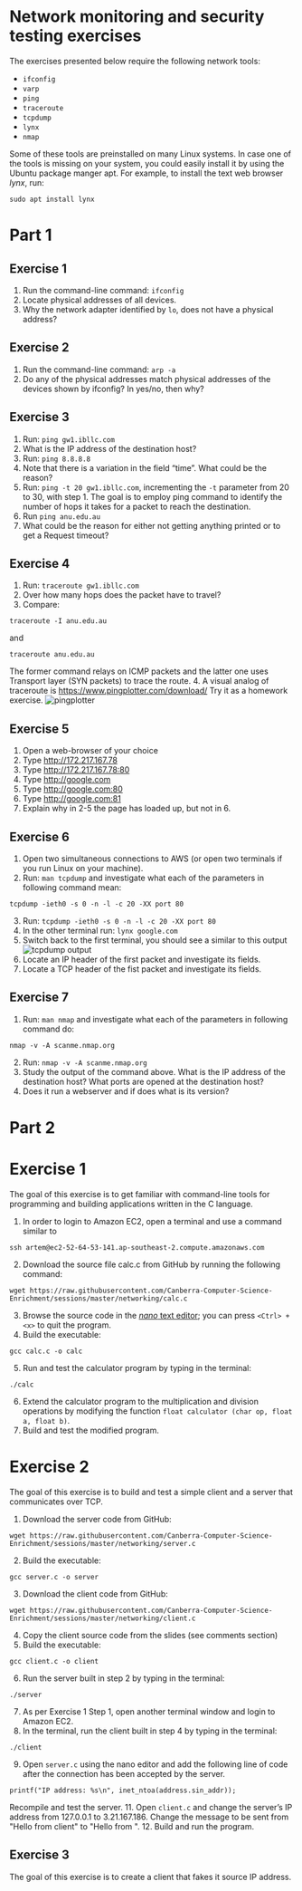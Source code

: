 # Network monitoring and security testing exercises

The exercises presented below require the following network tools:
- `ifconfig`
- `varp`
- `ping`
- `traceroute`
- `tcpdump`
- `lynx`
- `nmap`

Some of these tools are preinstalled on many Linux systems. In case one of the tools is missing on your system, you could easily install it by using the Ubuntu package manger apt. For example, to install the text web browser *lynx*, run:

````
sudo apt install lynx
````

# Part 1

## Exercise 1

1.	Run the command-line command: `ifconfig`
2.	Locate physical addresses of all devices. 
3.	Why the network adapter identified by `lo`, does not have a physical address?

## Exercise 2

1.	Run the command-line command: `arp -a`
2.	Do any of the physical addresses match physical addresses of the devices shown by ifconfig? In yes/no, then why?

## Exercise 3

1. Run: `ping gw1.ibllc.com`
2. What is the IP address of the destination host?
3. Run: `ping 8.8.8.8`
4. Note that there is a variation in the field “time”. What could be the reason?
5. Run: `ping -t 20 gw1.ibllc.com`, incrementing the `-t` parameter from 20 to 30, with step 1. The goal is to employ ping command to identify the number of hops it takes for a packet to reach the destination. 
6. Run `ping anu.edu.au`
7. What could be the reason for either not getting anything printed or to get a Request timeout?

## Exercise 4
1. Run: `traceroute gw1.ibllc.com`
2. Over how many hops does the packet have to travel?
3. Compare:
```` 
traceroute -I anu.edu.au
````
and
````
traceroute anu.edu.au
````
The former command relays on ICMP packets and the latter one uses Transport layer (SYN packets) to trace the route.
4. A visual analog of traceroute is https://www.pingplotter.com/download/ Try it as a homework exercise.
![pingplotter](pingplotter.png)
 
## Exercise 5

1. Open a web-browser of your choice
2. Type http://172.217.167.78 <enter> 
3. Type http://172.217.167.78:80  <enter> 
4. Type http://google.com <enter>
5. Type http://google.com:80 <enter>
6. Type http://google.com:81 <enter>
7. Explain why in 2-5 the page has loaded up, but not in 6.

## Exercise 6

1. Open two simultaneous connections to AWS (or open two terminals if you run Linux on your machine).
2. Run: `man tcpdump` and investigate what each of the parameters in following command mean: 
````
tcpdump -ieth0 -s 0 -n -l -c 20 -XX port 80
````
3. Run: `tcpdump -ieth0 -s 0 -n -l -c 20 -XX port 80`
4. In the other terminal run: `lynx google.com`
5. Switch back to the first terminal, you should see a similar to this output
![tcpdump output](tcpdump_output.png)
6. Locate an IP header of the first packet and investigate its fields.
7. Locate a TCP header of the fist packet and investigate its fields.

## Exercise 7

1. Run: `man nmap` and investigate what each of the parameters in following command do:
````
nmap -v -A scanme.nmap.org 
````
2. Run: `nmap -v -A scanme.nmap.org`
3. Study the output of the command above. What is the IP address of the destination host? What ports are opened at the destination host?
4. Does it run a webserver and if does what is its version?


# Part 2

# Exercise 1

The goal of this exercise is to get familiar with command-line tools for programming and building applications written in the C language.

1.	In order to login to Amazon EC2, open a terminal and use a command similar to 
````
ssh artem@ec2-52-64-53-141.ap-southeast-2.compute.amazonaws.com
````
2.	Download the source file calc.c from GitHub by running the following command:
````
wget https://raw.githubusercontent.com/Canberra-Computer-Science-Enrichment/sessions/master/networking/calc.c
````
3.	Browse the source code in the [*nano* text editor](https://www.nano-editor.org/dist/latest/nano.html); you can press `<Ctrl> + <x>` to quit the program.
4.	Build the executable: 
````
gcc calc.c -o calc
````
5.	Run and test the calculator program by typing in the terminal:
````
./calc
````
6.	Extend the calculator program to the multiplication and division operations by modifying the function `float calculator (char op, float a, float b)`.
7.	Build and test the modified program.

# Exercise 2

The goal of this exercise is to build and test a simple client and a server that communicates over TCP. 

1.	Download the server code from GitHub:
````
wget https://raw.githubusercontent.com/Canberra-Computer-Science-Enrichment/sessions/master/networking/server.c
````
2.	Build the executable: 
````
gcc server.c -o server
````
3.	Download the client code from GitHub:
````
wget https://raw.githubusercontent.com/Canberra-Computer-Science-Enrichment/sessions/master/networking/client.c
````
4.	Copy the client source code from the slides (see comments section)
5.	Build the executable:
````
gcc client.c -o client
````
6.	Run the server built in step 2 by typing in the terminal:
````
./server
````
7.	As per Exercise 1 Step 1, open another terminal window and login to Amazon EC2.
8.	In the terminal, run the client built in step 4 by typing in the terminal:
````
./client
````
9.	Open `server.c` using the nano editor and add the following line of code after the connection has been accepted by the server.
````
printf("IP address: %s\n", inet_ntoa(address.sin_addr));
````
Recompile and test the server.
11.	Open `client.c` and change the server’s IP address from 127.0.0.1 to 3.21.167.186. Change the message to be sent from "Hello from client" to "Hello from <your name>".
12.	Build and run the program.

## Exercise 3

The goal of this exercise is to create a client that fakes it source IP address. 

